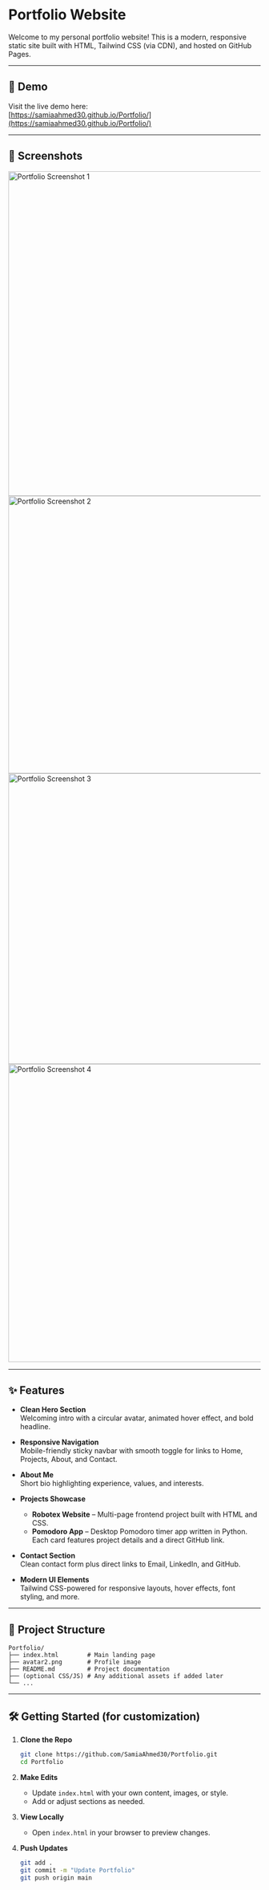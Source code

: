 # Portfolio Website
Welcome to my personal portfolio website! This is a modern, responsive static site built with HTML, Tailwind CSS (via CDN), and hosted on GitHub Pages.

---

## 🚀 Demo

Visit the live demo here:  
[https://samiaahmed30.github.io/Portfolio/](https://samiaahmed30.github.io/Portfolio/)

---

## 📸 Screenshots

<img width="1342" height="647" alt="Portfolio Screenshot 1" src="https://github.com/user-attachments/assets/36a01d54-ea42-410c-8684-3d3add7b9bc3" />
<img width="1322" height="553" alt="Portfolio Screenshot 2" src="https://github.com/user-attachments/assets/b60776dc-78d6-446d-9aa7-60c1d4a80ff6" />
<img width="1197" height="579" alt="Portfolio Screenshot 3" src="https://github.com/user-attachments/assets/1a45ae7f-e5a3-4c00-99ab-a6e0c08d4b0f" />
<img width="1285" height="594" alt="Portfolio Screenshot 4" src="https://github.com/user-attachments/assets/0332c7ec-29b9-4357-83ca-208a8bcf1ba6" />

---

## ✨ Features

- **Clean Hero Section**  
  Welcoming intro with a circular avatar, animated hover effect, and bold headline.

- **Responsive Navigation**  
  Mobile-friendly sticky navbar with smooth toggle for links to Home, Projects, About, and Contact.

- **About Me**  
  Short bio highlighting experience, values, and interests.

- **Projects Showcase**
  - **Robotex Website** – Multi-page frontend project built with HTML and CSS.
  - **Pomodoro App** – Desktop Pomodoro timer app written in Python.  
  Each card features project details and a direct GitHub link.

- **Contact Section**  
  Clean contact form plus direct links to Email, LinkedIn, and GitHub.

- **Modern UI Elements**  
  Tailwind CSS-powered for responsive layouts, hover effects, font styling, and more.

---

## 📁 Project Structure

```
Portfolio/
├── index.html        # Main landing page
├── avatar2.png       # Profile image
├── README.md         # Project documentation
├── (optional CSS/JS) # Any additional assets if added later
└── ...
```

---

## 🛠️ Getting Started (for customization)

1. **Clone the Repo**
   ```bash
   git clone https://github.com/SamiaAhmed30/Portfolio.git
   cd Portfolio
   ```

2. **Make Edits**

   - Update `index.html` with your own content, images, or style.
   - Add or adjust sections as needed.

3. **View Locally**

   - Open `index.html` in your browser to preview changes.

4. **Push Updates**
   ```bash
   git add .
   git commit -m "Update Portfolio"
   git push origin main
   ```
